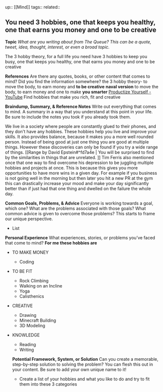 up::  [[Mind]]
tags::
related::
## You need 3 hobbies, one that keeps you healthy, one that earns you money and one to be creative 

**Topic**
*What are you writing about from The Queue? This can be a quote, tweet, idea, thought, interest,* *or even a broad topic.*

The 3 hobby theory, for a full life you need have 3 hobbies to keep you busy, one that keeps you healthy, one that earns you money and one to be creative

**References**
Are there any quotes, books, or other content that comes to mind? Did you find the information somewhere?
the 3 hobby theory- to move the body, to earn money and **to be creative**
**naval version**
to move the body, to earn money and one to make **you smarter**
[Productize Yourself - YouTube](https://www.youtube.com/watch?v=wICGnoYtciA)
Find hobbies that make you rich, fit and creative

**Braindump, Summary, & Reference Notes**
Write out everything that comes to mind. A summary in a way that you understand at this point in your life. Be sure to include the notes you took if you already took them.

We live in a society where people are constantly glued to their phones, and they don't have any hobbies. These hobbies help you live and improve your skills. It also provides balance, because it makes you a more well rounded person. Instead of being good at just one thing you are good at multiple things. However these discoveries can only be found if you try a wide range of things. [[Range by David Epstein#^fd7a4e | You will be surprised to find by the similarities in things that are unrelated. ]]
Tim Ferris also mentioned once that one way to find overcome his depression to be juggling multiple hobbies and projects at once. This is because this gives you more opportunities to have more wins in a given day. For example if you business is not going well in the morning but then later you hit a new PR at the gym this can drastically increase your mood and make your day significantly better than if just had that one thing and dwelled on the failure the whole day.

**Common Goals, Problems, & Advice**
Everyone is working towards a goal, which one? What are the problems associated with those goals? What common advice is given to overcome those problems? This starts to frame our unique perspective.

  - List

**Personal Experience**
What experiences, stories, or problems you’ve faced that come to mind?
 **For me these hobbies are**
  - TO MAKE MONEY
	  - Coding
  - TO BE FIT
	  - Rock Climbing
	  - Walking on an Incline
	  - Yoga
	  - Calisthenics
- CREATIVE
	- Drawing
	- Minecraft Building
	- 3D Modeling
- KNOWLEDGE
	- Reading
	- Writing

  **Potential Framework, System, or Solution**
  Can you create a memorable, step-by-step solution to solving the problem? You can flesh this out in your content. Be sure to add your own unique name to it!

  - Create a list of your hobbies and what you like to do and try to fit them into these 3 categories